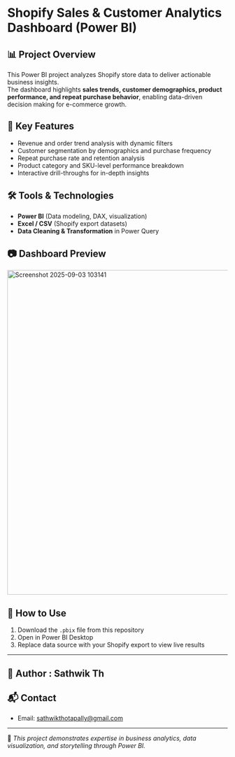 # Shopify Sales & Customer Analytics Dashboard (Power BI)

## 📊 Project Overview
This Power BI project analyzes Shopify store data to deliver actionable business insights.  
The dashboard highlights **sales trends, customer demographics, product performance, and repeat purchase behavior**, enabling data-driven decision making for e-commerce growth.

## 🔑 Key Features
- Revenue and order trend analysis with dynamic filters  
- Customer segmentation by demographics and purchase frequency  
- Repeat purchase rate and retention analysis  
- Product category and SKU-level performance breakdown  
- Interactive drill-throughs for in-depth insights  

## 🛠️ Tools & Technologies
- **Power BI** (Data modeling, DAX, visualization)  
- **Excel / CSV** (Shopify export datasets)  
- **Data Cleaning & Transformation** in Power Query  

## 📷 Dashboard Preview
<img width="1508" height="743" alt="Screenshot 2025-09-03 103141" src="https://github.com/user-attachments/assets/49b3bc48-2ae4-403f-a364-e29f571d69d6" />


## 🚀 How to Use
1. Download the `.pbix` file from this repository  
2. Open in Power BI Desktop  
3. Replace data source with your Shopify export to view live results  

---

## 👤 Author : **Sathwik Th**
## 📬 Contact
- Email: sathwikthotapally@gmail.com 

---
📌 *This project demonstrates expertise in business analytics, data visualization, and storytelling through Power BI.*

